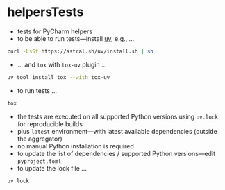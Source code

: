 # helpersTests

- tests for PyCharm helpers
- to be able to run tests—install [uv][install-uv], e.g., ...

```sh
curl -LsSf https://astral.sh/uv/install.sh | sh
```

- ... and `tox` with `tox-uv` plugin ...

```sh
uv tool install tox --with tox-uv
```

- to run tests ...

```sh
tox
```

- the tests are executed on all supported Python versions using `uv.lock` for reproducible builds
- plus `latest` environment—with latest available dependencies (outside the aggregator)
- no manual Python installation is required
- to update the list of dependencies / supported Python versions—edit `pyproject.toml`
- to update the lock file ...

```sh
uv lock
```

[install-uv]: https://docs.astral.sh/uv/getting-started/installation/
